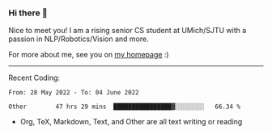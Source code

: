 ### Hi there 👋

Nice to meet you! I am a rising senior CS student at UMich/SJTU with a passion in NLP/Robotics/Vision and more. 

For more about me, see you on [my homepage](https://jiayipan.me) :)

---

Recent Coding:
<!--START_SECTION:waka-->

```text
From: 28 May 2022 - To: 04 June 2022

Other        47 hrs 29 mins  ████████████████▓░░░░░░░░   66.34 %
```

<!--END_SECTION:waka-->
- Org, TeX, Markdown, Text, and Other are all text writing or reading
